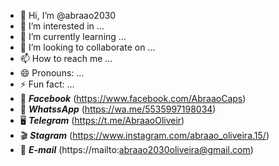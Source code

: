 - 👋 Hi, I’m @abraao2030
- 👀 I’m interested in ...
- 🌱 I’m currently learning ...
- 💞️ I’m looking to collaborate on ...
- 📫 How to reach me ...
- 😄 Pronouns: ...
- ⚡ Fun fact: ...
- 👥 **_Facebook_** (https://www.facebook.com/AbraaoCaps) <!--- **_coloca em negrito e italico_**--->
- 📲 **_WhatssApp_**  (https://wa.me/5535997198034)
- 🖥️ **_Telegram_**  (https://t.me/AbraaoOliveir)
- 🎬  **_Stagram_**  (https://www.instagram.com/abraao_oliveira.15/)
- 📳 **_E-mail_**  (https://mailto:abraao2030oliveira@gmail.com)


<!---
abraao2030/abraao2030 is a ✨ special ✨ repository because its `README.md` (this file) appears on your GitHub profile.
You can click the Preview link to take a look at your changes.
--->

